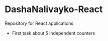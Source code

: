 # DashaNalivayko-React
Repository for React applications

* First task about 5 independent counters 
